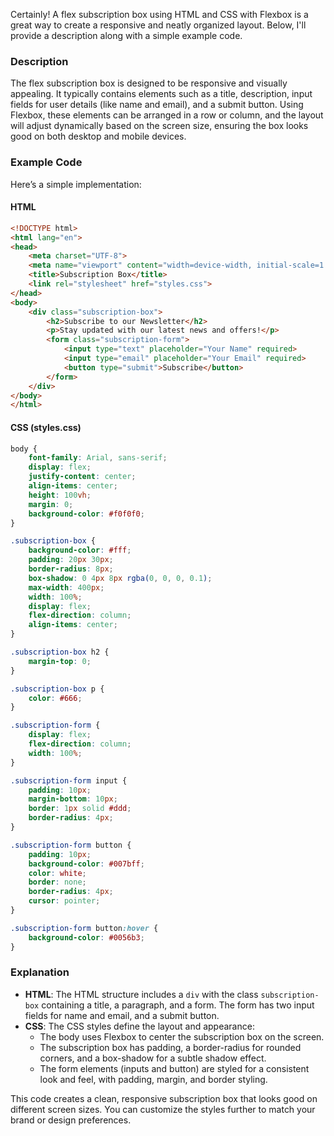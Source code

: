 Certainly! A flex subscription box using HTML and CSS with Flexbox is a great way to create a responsive and neatly organized layout. Below, I'll provide a description along with a simple example code.

### Description

The flex subscription box is designed to be responsive and visually appealing. It typically contains elements such as a title, description, input fields for user details (like name and email), and a submit button. Using Flexbox, these elements can be arranged in a row or column, and the layout will adjust dynamically based on the screen size, ensuring the box looks good on both desktop and mobile devices.

### Example Code

Here’s a simple implementation:

#### HTML
```html
<!DOCTYPE html>
<html lang="en">
<head>
    <meta charset="UTF-8">
    <meta name="viewport" content="width=device-width, initial-scale=1.0">
    <title>Subscription Box</title>
    <link rel="stylesheet" href="styles.css">
</head>
<body>
    <div class="subscription-box">
        <h2>Subscribe to our Newsletter</h2>
        <p>Stay updated with our latest news and offers!</p>
        <form class="subscription-form">
            <input type="text" placeholder="Your Name" required>
            <input type="email" placeholder="Your Email" required>
            <button type="submit">Subscribe</button>
        </form>
    </div>
</body>
</html>
```

#### CSS (styles.css)
```css
body {
    font-family: Arial, sans-serif;
    display: flex;
    justify-content: center;
    align-items: center;
    height: 100vh;
    margin: 0;
    background-color: #f0f0f0;
}

.subscription-box {
    background-color: #fff;
    padding: 20px 30px;
    border-radius: 8px;
    box-shadow: 0 4px 8px rgba(0, 0, 0, 0.1);
    max-width: 400px;
    width: 100%;
    display: flex;
    flex-direction: column;
    align-items: center;
}

.subscription-box h2 {
    margin-top: 0;
}

.subscription-box p {
    color: #666;
}

.subscription-form {
    display: flex;
    flex-direction: column;
    width: 100%;
}

.subscription-form input {
    padding: 10px;
    margin-bottom: 10px;
    border: 1px solid #ddd;
    border-radius: 4px;
}

.subscription-form button {
    padding: 10px;
    background-color: #007bff;
    color: white;
    border: none;
    border-radius: 4px;
    cursor: pointer;
}

.subscription-form button:hover {
    background-color: #0056b3;
}
```

### Explanation

- **HTML**: The HTML structure includes a `div` with the class `subscription-box` containing a title, a paragraph, and a form. The form has two input fields for name and email, and a submit button.
- **CSS**: The CSS styles define the layout and appearance:
  - The body uses Flexbox to center the subscription box on the screen.
  - The subscription box has padding, a border-radius for rounded corners, and a box-shadow for a subtle shadow effect.
  - The form elements (inputs and button) are styled for a consistent look and feel, with padding, margin, and border styling.

This code creates a clean, responsive subscription box that looks good on different screen sizes. You can customize the styles further to match your brand or design preferences.
